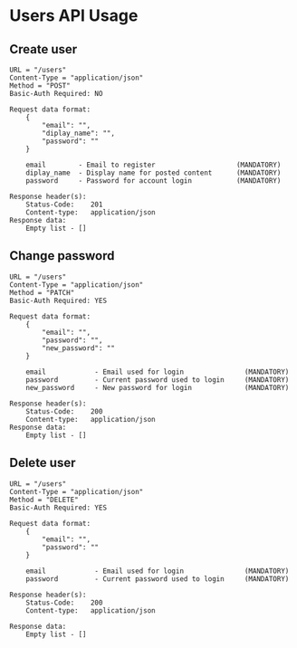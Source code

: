 # Users API Usage

## Create user
    URL = "/users"
    Content-Type = "application/json"
    Method = "POST"
    Basic-Auth Required: NO

    Request data format:
        {
            "email": "",
            "diplay_name": "",
            "password": ""
        }

        email        - Email to register                    (MANDATORY)
        diplay_name  - Display name for posted content      (MANDATORY)
        password     - Password for account login           (MANDATORY)

    Response header(s):
        Status-Code:    201
        Content-type:   application/json 
    Response data:
        Empty list - []

## Change password
    URL = "/users"
    Content-Type = "application/json"
    Method = "PATCH"
    Basic-Auth Required: YES

    Request data format:
        {
            "email": "",
            "password": "",
            "new_password": ""
        }

        email            - Email used for login               (MANDATORY)
        password         - Current password used to login     (MANDATORY)
        new_password     - New password for login             (MANDATORY)

    Response header(s):
        Status-Code:    200
        Content-type:   application/json 
    Response data:
        Empty list - []

## Delete user
    URL = "/users"
    Content-Type = "application/json"
    Method = "DELETE"
    Basic-Auth Required: YES

    Request data format:
        {
            "email": "",
            "password": ""
        }

        email            - Email used for login               (MANDATORY)
        password         - Current password used to login     (MANDATORY)

    Response header(s):
        Status-Code:    200
        Content-type:   application/json 

    Response data:
        Empty list - []
